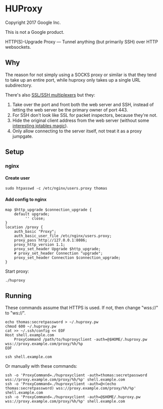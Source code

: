 # HUProxy

Copyright 2017 Google Inc.

This is not a Google product.

HTTP(S)-Upgrade Proxy — Tunnel anything (but primarily SSH) over HTTP
websockets.

## Why

The reason for not simply using a SOCKS proxy or similar is that they tend to
take up an entire port, while huproxy only takes up a single URL subdirectory.

There's also
[SSL/SSH multiplexers](http://www.rutschle.net/tech/sslh.shtml)
but they:

1. Take over the port and front both the web server and SSH, instead of letting
   the web server be the primary owner of port 443.
2. For SSH don't look like SSL for packet inspectors, because they're not.
3. Hide the original client address from the web server (without some
   [interesting iptables magic](https://github.com/yrutschle/sslh#transparent-proxy-support)).
4. Only allow connecting to the server itself, not treat it as a proxy jumpgate.

## Setup

### nginx

#### Create user

```
sudo htpasswd -c /etc/nginx/users.proxy thomas
```

#### Add config to nginx

```
map $http_upgrade $connection_upgrade {
    default upgrade;
         '' close;
}
location /proxy {
    auth_basic "Proxy";
    auth_basic_user_file /etc/nginx/users.proxy;
    proxy_pass http://127.0.0.1:8086;
    proxy_http_version 1.1;
    proxy_set_header Upgrade $http_upgrade;
    # proxy_set_header Connection "upgrade";
    proxy_set_header Connection $connection_upgrade;
}
```

Start proxy:

```
./huproxy
```

## Running

These commands assume that HTTPS is used. If not, then change "wss://"
to "ws://".

```
echo thomas:secretpassword > ~/.huproxy.pw
chmod 600 ~/.huproxy.pw
cat >> ~/.ssh/config << EOF
Host shell.example.com
    ProxyCommand /path/to/huproxyclient -auth=@$HOME/.huproxy.pw wss://proxy.example.com/proxy/%h/%p
EOF

ssh shell.example.com
```

Or manually with these commands:

```
ssh -o 'ProxyCommand=./huproxyclient -auth=thomas:secretpassword wss://proxy.example.com/proxy/%h/%p' shell.example.com
ssh -o 'ProxyCommand=./huproxyclient -auth=@<(echo thomas:secretpassword) wss://proxy.example.com/proxy/%h/%p' shell.example.com
ssh -o 'ProxyCommand=./huproxyclient -auth=@$HOME/.huproxy.pw wss://proxy.example.com/proxy/%h/%p' shell.example.com
```
